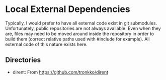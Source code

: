 # Local External Dependencies

Typically, I would prefer to have all external code exist in git submodules. Unfortunately, public repositories are not always available. Even when they are, files may need to be moved around inside the repository in order to build them (correct relative paths used with #include for example). All external code of this nature exists here.

## Directories

- dirent: From https://github.com/tronkko/dirent
